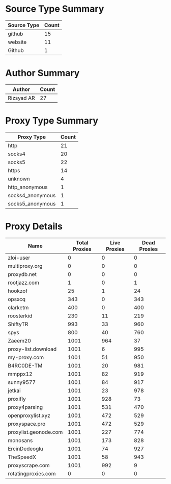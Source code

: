 # Source Type Summary

| Source Type | Count |
|-------------|-------|
| github | 15 |
| website | 11 |
| Github | 1 |


# Author Summary

| Author | Count |
|--------|-------|
| Rizsyad AR | 27 |


# Proxy Type Summary

| Proxy Type | Count |
|------------|-------|
| http | 21 |
| socks4 | 20 |
| socks5 | 22 |
| https | 14 |
| unknown | 4 |
| http_anonymous | 1 |
| socks4_anonymous | 1 |
| socks5_anonymous | 1 |


# Proxy Details

| Name | Total Proxies | Live Proxies | Dead Proxies |
|------|---------------|--------------|---------------|
| zloi-user | 0 | 0 | 0 |
| multiproxy.org | 0 | 0 | 0 |
| proxydb.net | 0 | 0 | 0 |
| rootjazz.com | 1 | 0 | 1 |
| hookzof | 25 | 1 | 24 |
| opsxcq | 343 | 0 | 343 |
| clarketm | 400 | 0 | 400 |
| roosterkid | 230 | 11 | 219 |
| ShiftyTR | 993 | 33 | 960 |
| spys | 800 | 40 | 760 |
| Zaeem20 | 1001 | 964 | 37 |
| proxy-list.download | 1001 | 6 | 995 |
| my-proxy.com | 1001 | 51 | 950 |
| B4RC0DE-TM | 1001 | 20 | 981 |
| mmppx12 | 1001 | 82 | 919 |
| sunny9577 | 1001 | 84 | 917 |
| jetkai | 1001 | 23 | 978 |
| proxifly | 1001 | 928 | 73 |
| proxy4parsing | 1001 | 531 | 470 |
| openproxylist.xyz | 1001 | 472 | 529 |
| proxyspace.pro | 1001 | 472 | 529 |
| proxylist.geonode.com | 1001 | 227 | 774 |
| monosans | 1001 | 173 | 828 |
| ErcinDedeoglu | 1001 | 74 | 927 |
| TheSpeedX | 1001 | 58 | 943 |
| proxyscrape.com | 1001 | 992 | 9 |
| rotatingproxies.com | 0 | 0 | 0 |

